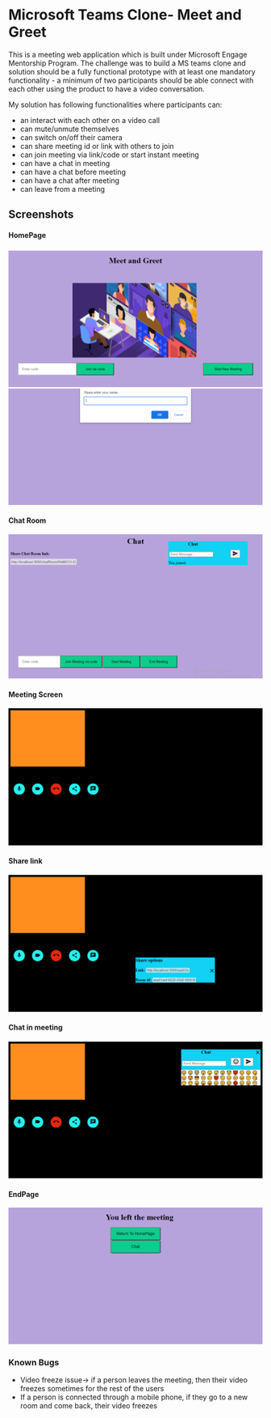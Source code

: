 # Microsoft Teams Clone- Meet and Greet

This is a meeting web application which is built under Microsoft Engage Mentorship Program. The challenge was to build a MS teams clone and solution should be a fully functional prototype with at least one mandatory functionality - a minimum of two participants should be able connect with each other using the product to have a video conversation.


My solution has following functionalities where participants can:
* an interact with each other on a video call
* can mute/unmute themselves
* can switch on/off their camera
* can share meeting id or link with others to join
* can join meeting via link/code or start instant meeting
* can have a chat in meeting
* can have a chat before meeting
* can have a chat after meeting
* can leave from a meeting

## Screenshots
#### HomePage
<img src="public\screenshots\homepage.png" alt="Homepage">

<img src="public\screenshots\enterName.png">

#### Chat Room
<img src="public\screenshots\ChatRoom.png" alt="chatRoom">

#### Meeting Screen
<img src="public\screenshots\meetingScreen.png" alt="meetingScreen">

#### Share link
<img src="public\screenshots\shareLink.png" alt="share link">

#### Chat in meeting
<img src="public\screenshots\chatIn.png">

#### EndPage
<img src="public\screenshots\endPage.png" alt="end screen">


### Known Bugs
* Video freeze issue-> if a person leaves the meeting, then their video freezes sometimes for the rest of the users
* If a person is connected through a mobile phone, if they go to a new room and come back, their video freezes